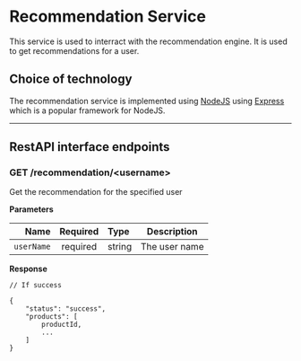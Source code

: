 # Recommendation Service

This service is used to interract with the recommendation engine. It is used to get recommendations for a user.

## Choice of technology

The recommendation service is implemented using [NodeJS](https://nodejs.org/en/) using [Express](https://expressjs.com/) which is a popular framework for NodeJS.

---

## RestAPI interface endpoints

### GET /recommendation/<username\>

Get the recommendation for the specified user

**Parameters**

|       Name | Required | Type   | Description   |
| ---------: | :------: | :----- | ------------- |
| `userName` | required | string | The user name |

**Response**

```
// If success

{
    "status": "success",
    "products": [
        productId,
        ...
    ]
}

```
